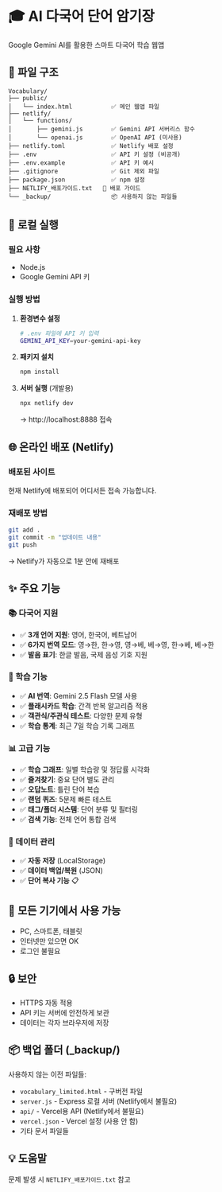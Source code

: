# 🎓 AI 다국어 단어 암기장

Google Gemini AI를 활용한 스마트 다국어 학습 웹앱

## 📁 파일 구조

```
Vocabulary/
├── public/
│   └── index.html           ✅ 메인 웹앱 파일
├── netlify/
│   └── functions/
│       ├── gemini.js        ✅ Gemini API 서버리스 함수
│       └── openai.js        ✅ OpenAI API (미사용)
├── netlify.toml             ✅ Netlify 배포 설정
├── .env                     ✅ API 키 설정 (비공개)
├── .env.example             ✅ API 키 예시
├── .gitignore               ✅ Git 제외 파일
├── package.json             ✅ npm 설정
├── NETLIFY_배포가이드.txt   📖 배포 가이드
└── _backup/                 📦 사용하지 않는 파일들
```

## 🚀 로컬 실행

### 필요 사항
- Node.js
- Google Gemini API 키

### 실행 방법

1. **환경변수 설정**
   ```bash
   # .env 파일에 API 키 입력
   GEMINI_API_KEY=your-gemini-api-key
   ```

2. **패키지 설치**
   ```bash
   npm install
   ```

3. **서버 실행** (개발용)
   ```bash
   npx netlify dev
   ```
   → http://localhost:8888 접속

## 🌐 온라인 배포 (Netlify)

### 배포된 사이트
현재 Netlify에 배포되어 어디서든 접속 가능합니다.

### 재배포 방법
```bash
git add .
git commit -m "업데이트 내용"
git push
```
→ Netlify가 자동으로 1분 안에 재배포

## ✨ 주요 기능

### 📚 다국어 지원
- ✅ **3개 언어 지원**: 영어, 한국어, 베트남어
- ✅ **6가지 번역 모드**: 영→한, 한→영, 영→베, 베→영, 한→베, 베→한
- ✅ **발음 표기**: 한글 발음, 국제 음성 기호 지원

### 🎯 학습 기능
- ✅ **AI 번역**: Gemini 2.5 Flash 모델 사용
- ✅ **플래시카드 학습**: 간격 반복 알고리즘 적용
- ✅ **객관식/주관식 테스트**: 다양한 문제 유형
- ✅ **학습 통계**: 최근 7일 학습 기록 그래프

### 📊 고급 기능
- ✅ **학습 그래프**: 일별 학습량 및 정답률 시각화
- ✅ **즐겨찾기**: 중요 단어 별도 관리
- ✅ **오답노트**: 틀린 단어 복습
- ✅ **랜덤 퀴즈**: 5문제 빠른 테스트
- ✅ **태그/폴더 시스템**: 단어 분류 및 필터링
- ✅ **검색 기능**: 전체 언어 통합 검색

### 💾 데이터 관리
- ✅ **자동 저장** (LocalStorage)
- ✅ **데이터 백업/복원** (JSON)
- ✅ **단어 복사 기능** 📋

## 📱 모든 기기에서 사용 가능

- PC, 스마트폰, 태블릿
- 인터넷만 있으면 OK
- 로그인 불필요

## 🔒 보안

- HTTPS 자동 적용
- API 키는 서버에 안전하게 보관
- 데이터는 각자 브라우저에 저장

## 📦 백업 폴더 (_backup/)

사용하지 않는 이전 파일들:
- `vocabulary_limited.html` - 구버전 파일
- `server.js` - Express 로컬 서버 (Netlify에서 불필요)
- `api/` - Vercel용 API (Netlify에서 불필요)
- `vercel.json` - Vercel 설정 (사용 안 함)
- 기타 문서 파일들

## 💡 도움말

문제 발생 시 `NETLIFY_배포가이드.txt` 참고
